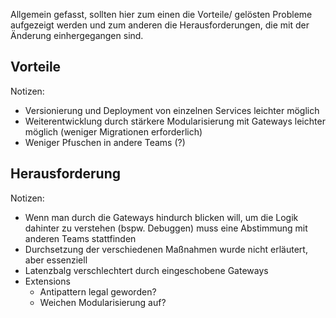 Allgemein gefasst, sollten hier zum einen die Vorteile/ gelösten Probleme aufgezeigt werden und zum anderen die Herausforderungen, die mit der Änderung einhergegangen sind.

## Vorteile

Notizen:
- Versionierung und Deployment von einzelnen Services leichter möglich
- Weiterentwicklung durch stärkere Modularisierung mit Gateways leichter möglich (weniger Migrationen erforderlich)
- Weniger Pfuschen in andere Teams (?)

## Herausforderung

Notizen:
- Wenn man durch die Gateways hindurch blicken will, um die Logik dahinter zu verstehen (bspw. Debuggen) muss eine Abstimmung mit anderen Teams stattfinden
- Durchsetzung der verschiedenen Maßnahmen wurde nicht erläutert, aber essenziell
- Latenzbalg verschlechtert durch eingeschobene Gateways
- Extensions
	- Antipattern legal geworden?
	- Weichen Modularisierung auf?